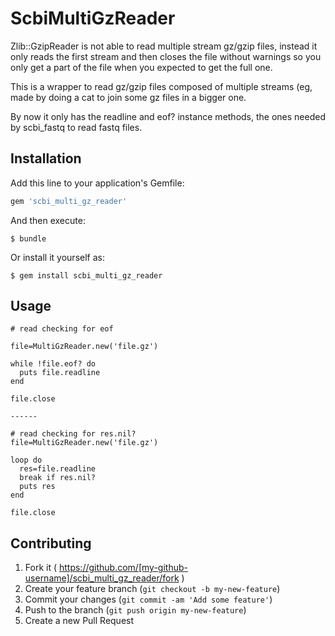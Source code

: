 # ScbiMultiGzReader

Zlib::GzipReader is not able to read multiple stream gz/gzip files, instead it only reads the first stream and then closes the file without warnings so you only get a part of the file when you expected to get the full one.

This is a wrapper to read gz/gzip files  composed of multiple streams (eg, made by doing a cat to join some gz files in a bigger one.

By now it only has the readline and eof? instance methods, the ones needed by scbi_fastq to read fastq files.


## Installation

Add this line to your application's Gemfile:

```ruby
gem 'scbi_multi_gz_reader'
```

And then execute:

    $ bundle

Or install it yourself as:

    $ gem install scbi_multi_gz_reader

## Usage

	# read checking for eof

	file=MultiGzReader.new('file.gz')
    
    while !file.eof? do
      puts file.readline
    end 

    file.close

    ------

    # read checking for res.nil?
	file=MultiGzReader.new('file.gz')
    
	loop do
      res=file.readline
      break if res.nil?
      puts res
    end

    file.close


## Contributing

1. Fork it ( https://github.com/[my-github-username]/scbi_multi_gz_reader/fork )
2. Create your feature branch (`git checkout -b my-new-feature`)
3. Commit your changes (`git commit -am 'Add some feature'`)
4. Push to the branch (`git push origin my-new-feature`)
5. Create a new Pull Request
